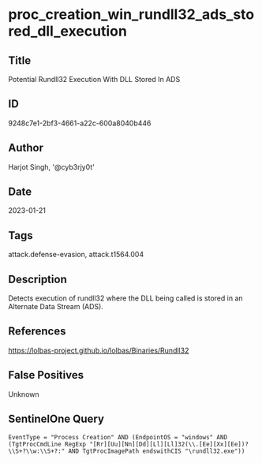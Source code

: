 # proc_creation_win_rundll32_ads_stored_dll_execution

## Title
Potential Rundll32 Execution With DLL Stored In ADS

## ID
9248c7e1-2bf3-4661-a22c-600a8040b446

## Author
Harjot Singh, '@cyb3rjy0t'

## Date
2023-01-21

## Tags
attack.defense-evasion, attack.t1564.004

## Description
Detects execution of rundll32 where the DLL being called is stored in an Alternate Data Stream (ADS).

## References
https://lolbas-project.github.io/lolbas/Binaries/Rundll32

## False Positives
Unknown

## SentinelOne Query
```
EventType = "Process Creation" AND (EndpointOS = "windows" AND (TgtProcCmdLine RegExp "[Rr][Uu][Nn][Dd][Ll][Ll]32(\\.[Ee][Xx][Ee])? \\S+?\\w:\\S+?:" AND TgtProcImagePath endswithCIS "\rundll32.exe"))

```